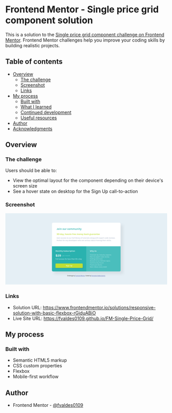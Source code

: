 # Frontend Mentor - Single price grid component solution

This is a solution to the [Single price grid component challenge on Frontend Mentor](https://www.frontendmentor.io/challenges/single-price-grid-component-5ce41129d0ff452fec5abbbc). Frontend Mentor challenges help you improve your coding skills by building realistic projects.  

## Table of contents

- [Overview](#overview)
  - [The challenge](#the-challenge)
  - [Screenshot](#screenshot)
  - [Links](#links)
- [My process](#my-process)
  - [Built with](#built-with)
  - [What I learned](#what-i-learned)
  - [Continued development](#continued-development)
  - [Useful resources](#useful-resources)
- [Author](#author)
- [Acknowledgments](#acknowledgments)

## Overview

### The challenge

Users should be able to:

- View the optimal layout for the component depending on their device's screen size
- See a hover state on desktop for the Sign Up call-to-action

### Screenshot

![Project Screenshot](./images/screenshot.png)

### Links

- Solution URL: <https://www.frontendmentor.io/solutions/responsive-solution-with-basic-flexbox-rGiduABiO>
- Live Site URL: <https://fvaldes0109.github.io/FM-Single-Price-Grid/>

## My process

### Built with

- Semantic HTML5 markup
- CSS custom properties
- Flexbox
- Mobile-first workflow

## Author

- Frontend Mentor - [@fvaldes0109](https://www.frontendmentor.io/profile/fvaldes0109)
